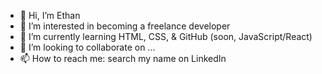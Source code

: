 - 👋 Hi, I’m Ethan
- 👀 I’m interested in becoming a freelance developer
- 🌱 I’m currently learning HTML, CSS, & GitHub (soon, JavaScript/React)
- 💞️ I’m looking to collaborate on ...
- 📫 How to reach me: search my name on LinkedIn

<!---
EGROENE/EGROENE is a ✨ special ✨ repository because its `README.md` (this file) appears on your GitHub profile.
You can click the Preview link to take a look at your changes.
--->
